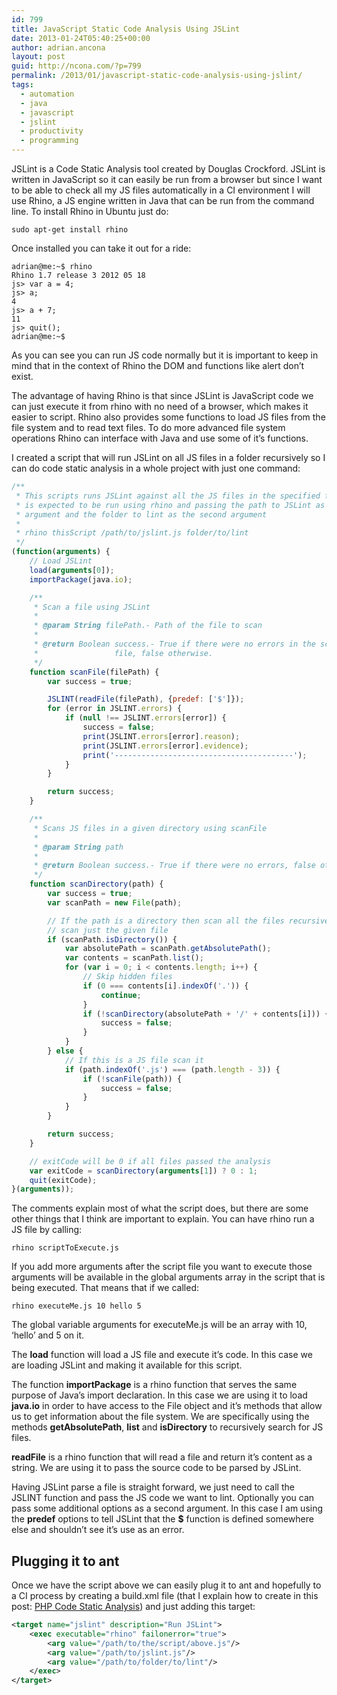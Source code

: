 ```yaml
---
id: 799
title: JavaScript Static Code Analysis Using JSLint
date: 2013-01-24T05:40:25+00:00
author: adrian.ancona
layout: post
guid: http://ncona.com/?p=799
permalink: /2013/01/javascript-static-code-analysis-using-jslint/
tags:
  - automation
  - java
  - javascript
  - jslint
  - productivity
  - programming
---
```

JSLint is a Code Static Analysis tool created by Douglas Crockford. JSLint is written in JavaScript so it can easily be run from a browser but since I want to be able to check all my JS files automatically in a CI environment I will use Rhino, a JS engine written in Java that can be run from the command line. To install Rhino in Ubuntu just do:

```
sudo apt-get install rhino
```

Once installed you can take it out for a ride:

```
adrian@me:~$ rhino
Rhino 1.7 release 3 2012 05 18
js> var a = 4;
js> a;
4
js> a + 7;
11
js> quit();
adrian@me:~$
```

<!--more-->

As you can see you can run JS code normally but it is important to keep in mind that in the context of Rhino the DOM and functions like alert don&#8217;t exist.

The advantage of having Rhino is that since JSLint is JavaScript code we can just execute it from rhino with no need of a browser, which makes it easier to script. Rhino also provides some functions to load JS files from the file system and to read text files. To do more advanced file system operations Rhino can interface with Java and use some of it&#8217;s functions.

I created a script that will run JSLint on all JS files in a folder recursively so I can do code static analysis in a whole project with just one command:

```js
/**
 * This scripts runs JSLint against all the JS files in the specified folder. It
 * is expected to be run using rhino and passing the path to JSLint as first
 * argument and the folder to lint as the second argument
 *
 * rhino thisScript /path/to/jslint.js folder/to/lint
 */
(function(arguments) {
    // Load JSLint
    load(arguments[0]);
    importPackage(java.io);

    /**
     * Scan a file using JSLint
     *
     * @param String filePath.- Path of the file to scan
     *
     * @return Boolean success.- True if there were no errors in the scanned
     *                 file, false otherwise.
     */
    function scanFile(filePath) {
        var success = true;

        JSLINT(readFile(filePath), {predef: ['$']});
        for (error in JSLINT.errors) {
            if (null !== JSLINT.errors[error]) {
                success = false;
                print(JSLINT.errors[error].reason);
                print(JSLINT.errors[error].evidence);
                print('----------------------------------------');
            }
        }

        return success;
    }

    /**
     * Scans JS files in a given directory using scanFile
     *
     * @param String path
     *
     * @return Boolean success.- True if there were no errors, false otherwise
     */
    function scanDirectory(path) {
        var success = true;
        var scanPath = new File(path);

        // If the path is a directory then scan all the files recursively, else
        // scan just the given file
        if (scanPath.isDirectory()) {
            var absolutePath = scanPath.getAbsolutePath();
            var contents = scanPath.list();
            for (var i = 0; i < contents.length; i++) {
                // Skip hidden files
                if (0 === contents[i].indexOf('.')) {
                    continue;
                }
                if (!scanDirectory(absolutePath + '/' + contents[i])) {
                    success = false;
                }
            }
        } else {
            // If this is a JS file scan it
            if (path.indexOf('.js') === (path.length - 3)) {
                if (!scanFile(path)) {
                    success = false;
                }
            }
        }

        return success;
    }

    // exitCode will be 0 if all files passed the analysis
    var exitCode = scanDirectory(arguments[1]) ? 0 : 1;
    quit(exitCode);
}(arguments));
```

The comments explain most of what the script does, but there are some other things that I think are important to explain. You can have rhino run a JS file by calling:

```
rhino scriptToExecute.js
```

If you add more arguments after the script file you want to execute those arguments will be available in the global arguments array in the script that is being executed. That means that if we called:

```
rhino executeMe.js 10 hello 5
```

The global variable arguments for executeMe.js will be an array with 10, &#8216;hello&#8217; and 5 on it.

The **load** function will load a JS file and execute it&#8217;s code. In this case we are loading JSLint and making it available for this script.

The function **importPackage** is a rhino function that serves the same purpose of Java&#8217;s import declaration. In this case we are using it to load **java.io** in order to have access to the File object and it&#8217;s methods that allow us to get information about the file system. We are specifically using the methods **getAbsolutePath**, **list** and **isDirectory** to recursively search for JS files.

**readFile** is a rhino function that will read a file and return it&#8217;s content as a string. We are using it to pass the source code to be parsed by JSLint.

Having JSLint parse a file is straight forward, we just need to call the JSLINT function and pass the JS code we want to lint. Optionally you can pass some additional options as a second argument. In this case I am using the **predef** options to tell JSLint that the **$** function is defined somewhere else and shouldn&#8217;t see it&#8217;s use as an error.

## Plugging it to ant

Once we have the script above we can easily plug it to ant and hopefully to a CI process by creating a build.xml file (that I explain how to create in this post: [PHP Code Static Analysis](http://ncona.com/2012/11/php-code-static-analysis/)) and just adding this target:

```xml
<target name="jslint" description="Run JSLint">
    <exec executable="rhino" failonerror="true">
        <arg value="/path/to/the/script/above.js"/>
        <arg value="/path/to/jslint.js"/>
        <arg value="/path/to/folder/to/lint"/>
    </exec>
</target>
```
